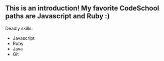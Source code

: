 This is an introduction!
My favorite CodeSchool paths are Javascript and Ruby :)
----------
Deadly skills:
* Javascript
* Ruby
* Java
* Git

